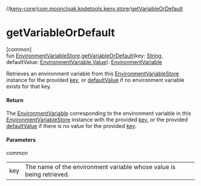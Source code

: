 //[kenv-core](../../index.md)/[com.mooncloak.kodetools.kenv.store](index.md)/[getVariableOrDefault](get-variable-or-default.md)

# getVariableOrDefault

[common]\
fun [EnvironmentVariableStore](-environment-variable-store/index.md).[getVariableOrDefault](get-variable-or-default.md)(key: [String](https://kotlinlang.org/api/latest/jvm/stdlib/kotlin/-string/index.html), defaultValue: [EnvironmentVariable.Value](../com.mooncloak.kodetools.kenv/-environment-variable/-value/index.md)): [EnvironmentVariable](../com.mooncloak.kodetools.kenv/-environment-variable/index.md)

Retrieves an environment variable from this [EnvironmentVariableStore](-environment-variable-store/index.md) instance for the provided [key](get-variable-or-default.md), or [defaultValue](get-variable-or-default.md) if no environment variable exists for that key.

#### Return

The [EnvironmentVariable](../com.mooncloak.kodetools.kenv/-environment-variable/index.md) corresponding to the environment variable in this [EnvironmentVariableStore](-environment-variable-store/index.md) instance with the provided [key](get-variable-or-default.md), or the provided [defaultValue](get-variable-or-default.md) if there is no value for the provided [key](get-variable-or-default.md).

#### Parameters

common

| | |
|---|---|
| key | The name of the environment variable whose value is being retrieved. |
